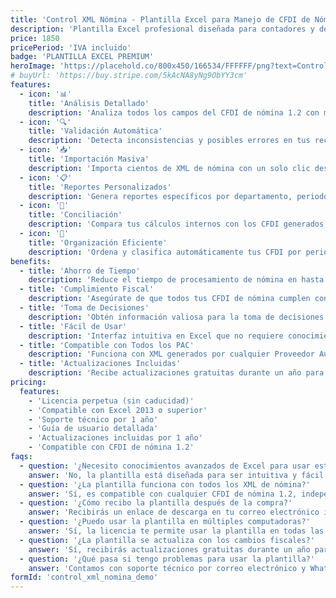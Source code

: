 ```yaml
---
title: 'Control XML Nómina - Plantilla Excel para Manejo de CFDI de Nómina'
description: 'Plantilla Excel profesional diseñada para contadores y departamentos de recursos humanos que necesitan analizar, controlar y reportar CFDI de nómina.'
price: 1850
pricePeriod: 'IVA incluido'
badge: 'PLANTILLA EXCEL PREMIUM'
heroImage: 'https://placehold.co/800x450/166534/FFFFFF/png?text=Control+XML+Nomina'
# buyUrl: 'https://buy.stripe.com/5kAcNA8yNg9ObYY3cm'
features:
  - icon: '📊'
    title: 'Análisis Detallado'
    description: 'Analiza todos los campos del CFDI de nómina 1.2 con más de 200 columnas de información.'
  - icon: '🔍'
    title: 'Validación Automática'
    description: 'Detecta inconsistencias y posibles errores en tus recibos de nómina automáticamente.'
  - icon: '📥'
    title: 'Importación Masiva'
    description: 'Importa cientos de XML de nómina con un solo clic desde cualquier carpeta.'
  - icon: '📋'
    title: 'Reportes Personalizados'
    description: 'Genera reportes específicos por departamento, periodo o empleado.'
  - icon: '📝'
    title: 'Conciliación'
    description: 'Compara tus cálculos internos con los CFDI generados para detectar discrepancias.'
  - icon: '📂'
    title: 'Organización Eficiente'
    description: 'Ordena y clasifica automáticamente tus CFDI por periodo, empleado o tipo de nómina.'
benefits:
  - title: 'Ahorro de Tiempo'
    description: 'Reduce el tiempo de procesamiento de nómina en hasta un 80% con la importación y análisis automáticos.'
  - title: 'Cumplimiento Fiscal'
    description: 'Asegúrate de que todos tus CFDI de nómina cumplen con los requisitos del SAT.'
  - title: 'Toma de Decisiones'
    description: 'Obtén información valiosa para la toma de decisiones estratégicas en RRHH.'
  - title: 'Fácil de Usar'
    description: 'Interfaz intuitiva en Excel que no requiere conocimientos técnicos avanzados.'
  - title: 'Compatible con Todos los PAC'
    description: 'Funciona con XML generados por cualquier Proveedor Autorizado de Certificación.'
  - title: 'Actualizaciones Incluidas'
    description: 'Recibe actualizaciones gratuitas durante un año para mantener compatibilidad con cambios fiscales.'
pricing:
  features:
    - 'Licencia perpetua (sin caducidad)'
    - 'Compatible con Excel 2013 o superior'
    - 'Soporte técnico por 1 año'
    - 'Guía de usuario detallada'
    - 'Actualizaciones incluidas por 1 año'
    - 'Compatible con CFDI de nómina 1.2'
faqs:
  - question: '¿Necesito conocimientos avanzados de Excel para usar esta plantilla?'
    answer: 'No, la plantilla está diseñada para ser intuitiva y fácil de usar. Solo necesitas conocimientos básicos de Excel.'
  - question: '¿La plantilla funciona con todos los XML de nómina?'
    answer: 'Sí, es compatible con cualquier CFDI de nómina 1.2, independientemente del PAC que lo haya generado.'
  - question: '¿Cómo recibo la plantilla después de la compra?'
    answer: 'Recibirás un enlace de descarga en tu correo electrónico inmediatamente después de realizar el pago.'
  - question: '¿Puedo usar la plantilla en múltiples computadoras?'
    answer: 'Sí, la licencia te permite usar la plantilla en todas las computadoras de tu empresa.'
  - question: '¿La plantilla se actualiza con los cambios fiscales?'
    answer: 'Sí, recibirás actualizaciones gratuitas durante un año para mantener la compatibilidad con los cambios fiscales.'
  - question: '¿Qué pasa si tengo problemas para usar la plantilla?'
    answer: 'Contamos con soporte técnico por correo electrónico y WhatsApp para resolver cualquier duda o problema que puedas tener.'
formId: 'control_xml_nomina_demo'
---
```

